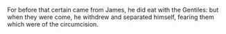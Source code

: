 For before that certain came from James, he did eat with the Gentiles: but when they were come, he withdrew and separated himself, fearing them which were of the circumcision.
